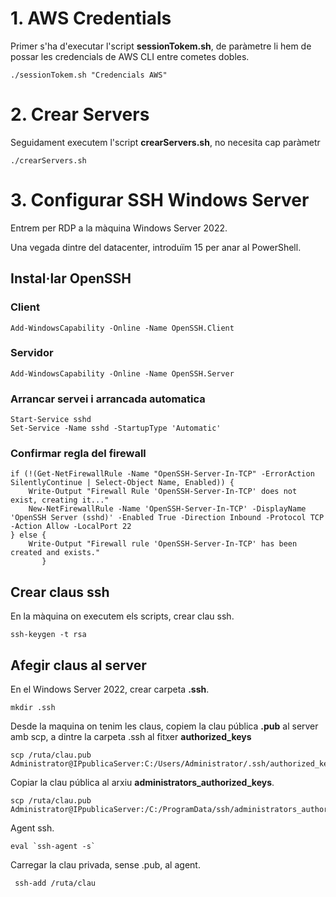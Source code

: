 # 1. AWS Credentials
Primer s'ha d'executar l'script **sessionTokem.sh**, de paràmetre li hem de possar les credencials de AWS CLI entre cometes dobles.
```
./sessionTokem.sh "Credencials AWS"
```
# 2. Crear Servers
Seguidament executem l'script **crearServers.sh**, no necesita cap paràmetr
```
./crearServers.sh
```
# 3. Configurar SSH Windows Server
Entrem per RDP a la màquina Windows Server 2022.

Una vegada dintre del datacenter, introduïm 15 per anar al PowerShell.
## Instal·lar OpenSSH
### Client
```
Add-WindowsCapability -Online -Name OpenSSH.Client
```
### Servidor
```
Add-WindowsCapability -Online -Name OpenSSH.Server
```
### Arrancar servei i arrancada automatica
```
Start-Service sshd
Set-Service -Name sshd -StartupType 'Automatic'
```
### Confirmar regla del firewall
```
if (!(Get-NetFirewallRule -Name "OpenSSH-Server-In-TCP" -ErrorAction SilentlyContinue | Select-Object Name, Enabled)) {
    Write-Output "Firewall Rule 'OpenSSH-Server-In-TCP' does not exist, creating it..."
    New-NetFirewallRule -Name 'OpenSSH-Server-In-TCP' -DisplayName 'OpenSSH Server (sshd)' -Enabled True -Direction Inbound -Protocol TCP -Action Allow -LocalPort 22
} else {
    Write-Output "Firewall rule 'OpenSSH-Server-In-TCP' has been created and exists."
       }
```
## Crear claus ssh
En la màquina on executem els scripts, crear clau ssh.
```
ssh-keygen -t rsa
```
## Afegir claus al server
En el Windows Server 2022, crear carpeta **.ssh**.
```
mkdir .ssh
```
Desde la maquina on tenim les claus, copiem la clau pública **.pub** al server amb scp, a dintre la carpeta .ssh al fitxer **authorized_keys**
```
scp /ruta/clau.pub Administrator@IPpublicaServer:C:/Users/Administrator/.ssh/authorized_keys
```
Copiar la clau pública al arxiu **administrators_authorized_keys**.
```
scp /ruta/clau.pub Administrator@IPpublicaServer:/C:/ProgramData/ssh/administrators_authorized_keys
```
Agent ssh.
```
eval `ssh-agent -s`
```
Carregar la clau privada, sense .pub, al agent.
```
 ssh-add /ruta/clau
```
